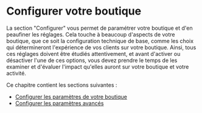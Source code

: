 # Configurer votre boutique

La section "Configurer" vous permet de paramétrer votre boutique et d'en peaufiner les réglages. Cela touche à beaucoup d'aspects de votre boutique, que ce soit la configuration technique de base, comme les choix qui détermineront l'expérience de vos clients sur votre boutique. Ainsi, tous ces réglages doivent être étudiés attentivement, et avant d'activer ou désactiver l'une de ces options, vous devez prendre le temps de les examiner et d'évaluer l'impact qu'elles auront sur votre boutique et votre activité.

Ce chapitre contient les sections suivantes :

* [Configurer les paramètres de votre boutique](parametres-de-votre-boutique/)
* [Configurer les paramètres avancés](parametres-avances/)

